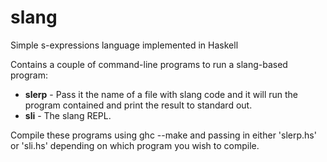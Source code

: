 slang
=====

Simple s-expressions language implemented in Haskell

Contains a couple of command-line programs to run a slang-based program:

* **slerp** - Pass it the name of a file with slang code and it will run the program contained and print the result to standard out.
* **sli** - The slang REPL.

Compile these programs using ghc --make and passing in either 'slerp.hs' or 'sli.hs' depending on which program you wish to compile.
